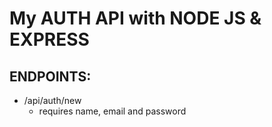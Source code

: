 # My AUTH API with NODE JS & EXPRESS

## ENDPOINTS:

- /api/auth/new
  * requires name, email and password
